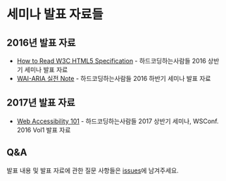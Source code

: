 # 세미나 발표 자료들

## 2016년 발표 자료
- [How to Read W3C HTML5 Specification](https://mulder21c.github.io/seminar/20160521/index.html) - 하드코딩하는사람들 2016 상반기 세미나 발표 자료
- [WAI-ARIA 실전 Note](https://mulder21c.github.io/seminar/20161210/index.html) - 하드코딩하는사람들 2016 하반기 세미나 발표 자료

## 2017년 발표 자료
- [Web Accessibility 101](https://mulder21c.github.io/seminar/20170618/index.html) - 하드코딩하는사람들 2017 상반기 세미나, WSConf. 2016 Vol1 발표 자료

## Q&A
  발표 내용 및 발표 자료에 관한 질문 사항들은 [issues](https://github.com/mulder21c/seminar/issues)에 남겨주세요.
